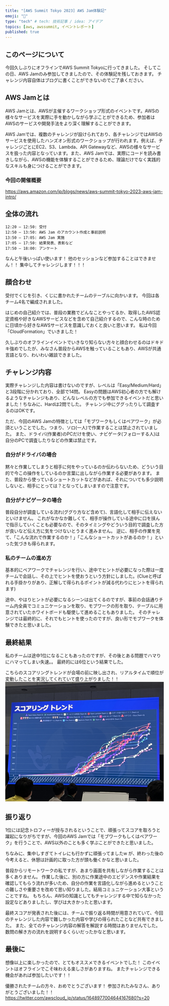 ```yaml
---
title: "[AWS Summit Tokyo 2023] AWS Jam体験記"
emoji: "🤘"
type: "tech" # tech: 技術記事 / idea: アイデア
topics: [aws, awssummit, イベントレポート]
published: true
---
```


## このページについて
今回久しぶりにオフラインでAWS Summit Tokyoに行ってきました。
そしてこの日、AWS Jamのみ参加してきましたので、その体験記を残しておきます。
チャレンジ内容自体はブログに書くことができないのでご了承ください。

## AWS Jamとは

AWS Jamとは、AWSが主催するワークショップ形式のイベントです。AWSの様々なサービスを実際に手を動かしながら学ぶことができるため、参加者はAWSのサービスや開発手法をより深く理解することができます。

AWS Jamでは、複数のチャレンジが設けられており、各チャレンジではAWSのサービスを使用したハンズオン形式のワークショップが行われます。例えば、チャレンジごとにEC2、S3、Lambda、API Gatewayなど、AWSの様々なサービスを扱った内容となっています。また、AWS Jamでは、実際にコードを読み書きしながら、AWSの機能を体験することができるため、理論だけでなく実践的なスキルも身につけることができます。

### 今回の開催概要
https://aws.amazon.com/jp/blogs/news/aws-summit-tokyo-2023-aws-jam-intro/

## 全体の流れ
```
12:20 – 12:50: 受付
12:50 – 13:50: AWS Jam のアカウント作成と事前説明
13:50 – 17:05: AWS Jam 実施
17:05 – 17:50: 結果発表、表彰など
17:50 – 18:00: アンケート
```

なんと午後いっぱい使います！
他のセッションなど参加することはできません！！
集中してチャレンジします！！！

## 顔合わせ
受付でくじを引き、くじに書かれたチームのテーブルに向かいます。
今回は各チーム4名で編成されました。

はじめの自己紹介では、普段の業務でどんなことやってるか、取得したAWS認定資格や好きなAWSサービスなどを含めて自己紹介するので、こんな時のために日頃から好きなAWSサービスを意識しておくと良いと思います。
私は今回「CloudFormation」でいきました！

久しぶりのオフラインイベントでいきなり知らない方々と顔合わせるのはドキドキ強めでしたが、みなさん普段からAWSを触っていることもあり、AWSが共通言語となり、わいわい雑談できました。

## チャレンジ内容
実際チャレンジした内容は書けないのですが、レベルは「Easy/Medium/Hard」と3段階に分かれており、全部で14問。
Easyの問題はAWS初心者の方でも解けるようなチャレンジもあり、どんなレベルの方でも参加できるイベントだと思いました！ちなみに、Hardは2問でした。
チャレンジ中にググったりして調査するのはOKです。

ただ、今回のAWS Jamの特徴としては「モブワークもしくはペアワーク」が必須ということでした。つまり、ソロ(一人)で作業することは禁止されていました。
また、ドライバ(作業者)のPCだけを使い、ナビゲータ(フォローする人)は自分のPCで調査したりなどの作業は禁止です。

### 自分がドライバの場合
黙々と作業してしまうと相手に何をやっているのか伝わらないため、どういう目的で今この操作をしているのか言葉に出しながら作業する必要があります。
また、普段から使っているショートカットなどがあれば、それについても多少説明しないと、相手にとっては？となってしまいますので注意です。

### 自分がナビゲータの場合
普段自分が調査している流れ(ググり方など含めて)、言語化して相手に伝えないといけません。
これがなかなか難しくて、相手が操作している途中に口を挟んで指示していくことも必要なので、そのタイミングやどういう目的で調査した方が良いなど伝え方に気をつけないとうまく進みません。
逆に、相手の作業を見て、「こんな流れで作業するのか！」「こんなショートカットがあるのか！」といった気づきも得られます。

### 私のチームの進め方
基本的にペアワークでチャレンジを行い、途中でヒントが必要になった際は一度チームで会話し、その上でヒントを使おうという方針にしました。(Clueと呼ばれる手掛かりがあり、正解して得られるポイントが減る代わりにヒントを得られます)

途中、やはりヒントが必要になるシーンは出てくるのですが、事前の会話通りチーム内全員でコミュニケーションを取り、モブワークの形を取り、テーブルに用意されていたホワイトボードも駆使して進めることもありました。
そのチャレンジでは最終的に、それでもヒントを使ったのですが、良い形でモブワークを体験できたと思いました。

## 最終結果
私のチームは途中1位になることもあったのですが、その後とある問題でハマりにハマってしまい失速。。
最終的には6位という結果でした。

こちらのスコアリングトレンドが会場の前に映し出され、リアルタイムで順位が変動したことを実況してくれていて盛り上がりました！！
![](/images/ecccd295a967af/awsjam_scoring_trend.jpg)

## 振り返り
1位には記念トロフィーが授与されるということで、頑張ってスコアを取ろうと躍起になりがちですが、今回のAWS Jamでは「モブワークもしくはペアワーク」を行うことで、AWS以外のことも多く学ぶことができたと思いました。

ちなみに、集中しすぎてトイレにも行かずに頑張ってましたw
が、終わった後の今考えると、休憩は計画的に取った方が頭も働くかなと思いました。

普段からリモートワークの私ですが、あまり画面を共有しながら作業することは多くありません。
作業した後に、別の方に作業途中のエビデンスや作業結果を確認してもらう流れが多いため、自分の作業を言語化しながら進めるということの難しさや重要さを改めて思い知りました。結局コミュニケーション大事ということですね。
もちろん、AWSの知識としてもチャレンジする中で知らなかった設定などありましたし、学びは大きかったと思います。

最終スコアが発表された後には、チームで振り返る時間が用意されていて、今回のチャレンジした内容で難しかった内容や学びの得られたことなど共有できました。
また、全てのチャレンジ内容の解答を解説する時間はありませんでした。
数問の解き方の流れを説明するくらいだったかなと思います。

## 最後に
想像以上に楽しかったので、とてもオススメできるイベントでした！
このイベントはオフラインでこそ味わえる楽しさがありますね。
またチャレンジできる機会があれば参加したいです！！

優勝されたチームの方々、おめでとうございます！
参加されたみなさん、ありがとうございました！！
https://twitter.com/awscloud_jp/status/1648977004644167680?s=20

